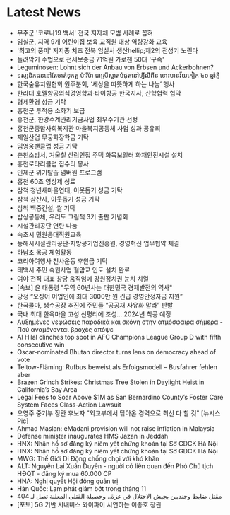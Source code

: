# Latest News
-  무주군 '코로나19 백서' 전국 지자체 모범 사례로 꼽혀
-  임실군, 지역 9개 어린이집 보육 교직원 대상 역량강화 교육
-  '최고의 풍미' 저지종 치즈 전북 임실서 생산hellip;제2의 전성기 노린다
-  돌려막기 수법으로 전세보증금 71억원 가로챈 50대 '구속'
-  Leguminosen: Lohnt sich der Anbau von Erbsen und Ackerbohnen?
-  ​ទស្សនិកជននៅតែចាត់ទុកតួ ម៉ារីម៉ា ជាស្រីស្អាត​បំផុត​នៅ​ហ្វីលីពីន ទោះមានវ័យកៀក ៤០ ឆ្នាំក្ដី
-  한국숲유치원협회 원주분회, ‘세상을 따뜻하게 하는 나눔’ 행사
-  한라대 호텔항공외식경영학과·타이항공 한국지사, 산학협력 협약
-  형제환경 성금 기탁
-  홍천군 투척용 소화기 보급
-  홍천군, 한강수계관리기금사업 최우수기관 선정
-  홍천군종합사회복지관 마을복지공동체 사업 성과 공유회
-  제일산업 무궁화장학금 기탁
-  임영웅팬클럽 성금 기탁
-  춘천소방서, 겨울철 산림인접 주택 화목보일러 화재안전시설 설치
-  홍천로타리클럽 집수리 봉사
-  인제군 위기탈출 넘버원 프로그램
-  홍천 60초 영상제 성료
-  삼척 청년새마을연대, 이웃돕기 성금 기탁
-  삼척 삼산사, 이웃돕기 성금 기탁
-  삼척 백중건설, 쌀 기탁
-  밥상공동체, 우리도 그림책 3기 출판 기념회
-  시설관리공단 연탄 나눔
-  속초시 민원응대직원교육
-  동해시시설관리공단·지방공기업진흥원, 경영혁신 업무협약 체결
-  하남초 목공 체험활동
-  코리아여행사 천사운동 후원금 기탁
-  태백시 주민 숙원사업 철암교 인도 설치 완료
-  여야 전직 대표 창당 움직임에 강원정치권 눈치 치열
-  [속보] 윤 대통령 "무역 60년사는 대한민국 경제발전의 역사"
-  당정 “오징어 어업인에 최대 3000만 원 긴급 경영안정자금 지원”
-  한국콜마, 생수공장 추진에 주민들 “공공재 사유화 말라” 반발
-  국내 최대 한옥마을 고성 신평리에 조성… 2024년 착공 예정
-  Αυξημένες νεφώσεις παροδικά και σκόνη στην ατμόσφαιρα σήμερα - Πού αναμένονται βροχές απόψε
-  Al Hilal clinches top spot in AFC Champions League Group D with fifth consecutive win
-  Oscar-nominated Bhutan director turns lens on democracy ahead of vote
-  Teltow-Fläming: Rufbus beweist als Erfolgsmodell – Busfahrer fehlen aber
-  Brazen Grinch Strikes: Christmas Tree Stolen in Daylight Heist in California’s Bay Area
-  Legal Fees to Soar Above $1M as San Bernardino County’s Foster Care System Faces Class-Action Lawsuit
-  오영주 중기부 장관 후보자 "외교부에서 닦아온 경력으로 최선 다 할 것" [뉴시스Pic]
-  Ahmad Maslan: eMadani provision will not raise inflation in Malaysia
-  Defense minister inaugurates HMS Jazan in Jeddah
-  HNX: Nhận hồ sơ đăng ký niêm yết chứng khoán tại Sở GDCK Hà Nội
-  HNX: Nhận hồ sơ đăng ký niêm yết chứng khoán tại Sở GDCK Hà Nội
-  MWG: Thế Giới Di Động chống chọi với khó khăn
-  ALT: Nguyễn Lại Xuân Duyên - người có liên quan đến Phó Chủ tịch HĐQT - đăng ký mua 60.000 CP
-  HNA: Nghị quyết Hội đồng quản trị
-  Hàn Quốc: Lạm phát giảm bớt trong tháng 11
-  مقتل ضابط وجنديين بجيش الاحتلال في غزة.. وحصيلة القتلى المعلنة تصل لـ 404
-  [포토] 5G 기반 시내버스 와이파이 시연하는 이종호 장관
